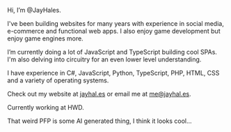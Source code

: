 Hi, I’m @JayHales.

I've been building websites for many years with experience in social media, e-commerce and functional web apps. I also enjoy game development but enjoy game engines more.

I’m currently doing a lot of JavaScript and TypeScript building cool SPAs. I'm also delving into circuitry for an even lower level understanding.

I have experience in C#, JavaScript, Python, TypeScript, PHP, HTML, CSS and a variety of operating systems.

Check out my website at [jayhal.es](https://jayhal.es/) or email me at <a href="mailto:me@jayhal.es" target="_blank">me@jayhal.es</a>.

Currently working at HWD.

That weird PFP is some AI generated thing, I think it looks cool...
